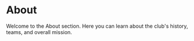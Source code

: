 # About

Welcome to the About section. Here you can learn about the club's history, teams, and overall mission.
